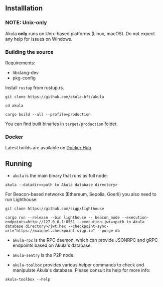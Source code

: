 ## Installlation
### NOTE: Unix-only

Akula **only** runs on Unix-based platforms (Linux, macOS). Do not expect any help for issues on Windows.

### Building the source

Requirements:
- libclang-dev
- pkg-config

Install `rustup` from rustup.rs.

```ignore
git clone https://github.com/akula-bft/akula

cd akula

cargo build --all --profile=production
```

You can find built binaries in `target/production` folder.

### Docker
Latest builds are available on [Docker Hub](https://hub.docker.com/repository/docker/vorot93/akula).

## Running

* `akula` is the main binary that runs as full node:

```ignore
akula --datadir=<path to Akula database directory>
```

For Beacon-based networks (Ethereum, Sepolia, Goerli) you also need to run Lighthouse:

```
git clone https://github.com/sigp/lighthouse

cargo run --release --bin lighthouse -- beacon_node --execution-endpoints=http://127.0.0.1:8551 --execution-jwt=<path to Akula database directory>/jwt.hex --checkpoint-sync-url="https://mainnet.checkpoint.sigp.io" --purge-db
```

* `akula-rpc` is the RPC daemon, which can provide JSONRPC and gRPC endpoints based on Akula's database.

* `akula-sentry` is the P2P node.

* `akula-toolbox` provides various helper commands to check and manipulate Akula's database. Please consult its help for more info:
```ignore
akula-toolbox --help
```
